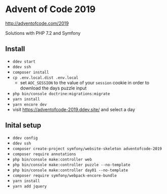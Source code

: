 # Advent of Code 2019
http://adventofcode.com/2019

Solutions with PHP 7.2 and Symfony

## Install

  * `ddev start`
  * `ddev ssh`
  * `composer install`
  * `cp .env.local.dist .env.local`
    * set `AOC_SESSION` to the value of your `session` cookie in order to download the days puzzle input
  * `php bin/console doctrine:migrations:migrate`
  * `yarn install`
  * `yarn encore dev`
  * visit https://adventofcode-2019.ddev.site/ and select a day

## Inital setup
  * `ddev config` 
  * `ddev ssh`
  * `composer create-project symfony/website-skeleton adventofcode-2019`
  * `composer require annotations`
  * `php bin/console make:controller web`
  * `php bin/console make:controller puzzle --no-template`
  * `php bin/console make:controller day01 --no-template`
  * `composer require symfony/webpack-encore-bundle`
  * `yarn install`
  * `yarn add jquery`
